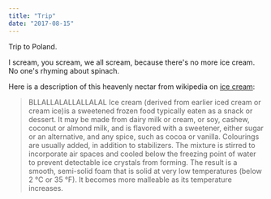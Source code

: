 ```yaml
---
title: "Trip"
date: "2017-08-15"
---
```

Trip to Poland.

I scream, you scream, we all scream, because there's no more ice cream. No one's rhyming about spinach.

Here is a description of this heavenly nectar from wikipedia on [ice cream](https://en.wikipedia.org/wiki/Ice_cream): 

> BLLALLALALLALLALAL
>Ice cream (derived from earlier iced cream or cream ice)is
> a sweetened frozen food typically eaten as a snack or 
> dessert. It may be made from dairy milk or cream, or soy, 
> cashew, coconut or almond milk, and is flavored with a 
> sweetener, either sugar or an alternative, and any spice, 
> such as cocoa or vanilla. Colourings are usually added, in 
> addition to stabilizers. The mixture is stirred to 
> incorporate air spaces and cooled below the freezing point 
> of water to prevent detectable ice crystals from forming. 
> The result is a smooth, semi-solid foam that is solid at 
> very low temperatures (below 2 °C or 35 °F). It becomes 
> more malleable as its temperature increases.